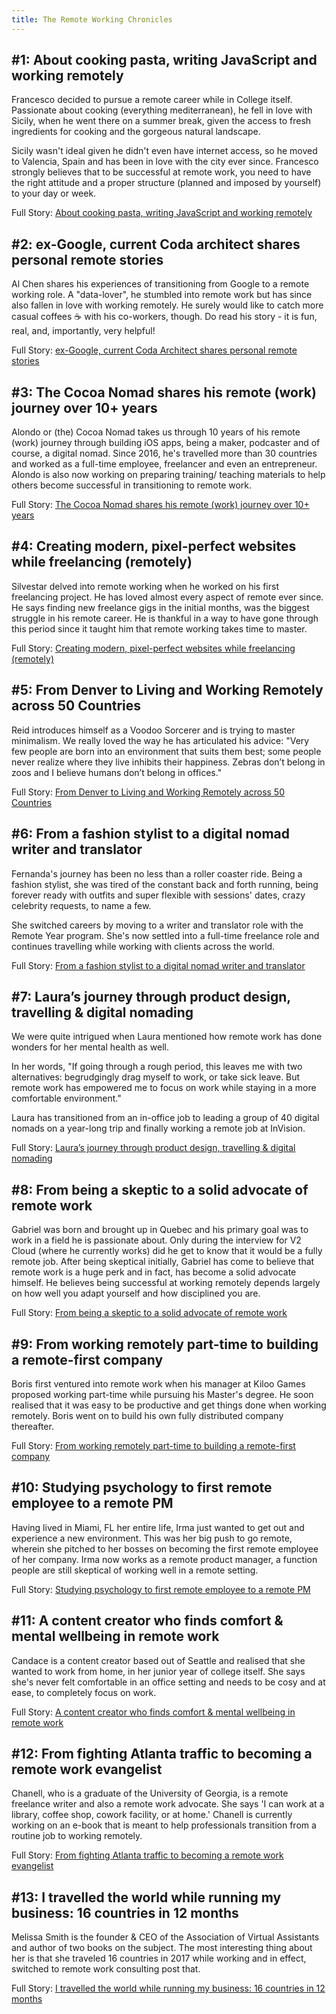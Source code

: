 ```yaml
---
title: The Remote Working Chronicles
---
```


## #1: About cooking pasta, writing JavaScript and working remotely

Francesco decided to pursue a remote career while in College itself. Passionate about cooking (everything mediterranean), he fell in love with Sicily, when he went there on a summer break, given the access to fresh ingredients for cooking and the gorgeous natural landscape.

Sicily wasn't ideal given he didn't even have internet access, so he moved to Valencia, Spain and has been in love with the city ever since. Francesco strongly believes that to be successful at remote work, you need to have the right attitude and a proper structure (planned and imposed by yourself) to your day or week.

Full Story: [About cooking pasta, writing JavaScript and working remotely](https://content.remote.tools/about-cooking-pasta-writing-javasript-and-working-remotely?ref=RemoteWork2020)

## #2: ex-Google, current Coda architect shares personal remote stories

Al Chen shares his experiences of transitioning from Google to a remote working role. A "data-lover", he stumbled into remote work but has since also fallen in love with working remotely. He surely would like to catch more casual coffees ☕ with his co-workers, though. Do read his story - it is fun, real, and, importantly, very helpful!

Full Story: [ex-Google, current Coda Architect shares personal remote stories](https://content.remote.tools/ex-google-current-coda-architect-shares-personal-remote-stories?ref=RemoteWork2020)

## #3: The Cocoa Nomad shares his remote (work) journey over 10+ years

Alondo or (the) Cocoa Nomad takes us through 10 years of his remote (work) journey through building iOS apps, being a maker, podcaster and of course, a digital nomad. Since 2016, he's travelled more than 30 countries and worked as a full-time employee, freelancer and even an entrepreneur. Alondo is also now working on preparing training/ teaching materials to help others become successful in transitioning to remote work.

Full Story: [The Cocoa Nomad shares his remote (work) journey over 10+ years](https://content.remote.tools/the-cocoa-nomad-shares-his-remote-work-journey-over-10-years?ref=RemoteWork2020)

## #4: Creating modern, pixel-perfect websites while freelancing (remotely)

Silvestar delved into remote working when he worked on his first freelancing project. He has loved almost every aspect of remote ever since. He says finding new freelance gigs in the initial months, was the biggest struggle in his remote career. He is thankful in a way to have gone through this period since it taught him that remote working takes time to master.

Full Story: [Creating modern, pixel-perfect websites while freelancing (remotely)](https://content.remote.tools/creating-modern-pixel-perfect-websites-while-freelancing-remotely?ref=RemoteWork2020)

## #5: From Denver to Living and Working Remotely across 50 Countries

Reid introduces himself as a Voodoo Sorcerer and is trying to master minimalism. We really loved the way he has articulated his advice: "Very few people are born into an environment that suits them best; some people never realize where they live inhibits their happiness. Zebras don’t belong in zoos and I believe humans don’t belong in offices."

Full Story: [From Denver to Living and Working Remotely across 50 Countries](https://content.remote.tools/from-denver-to-living-and-working-remotely-across-50-countries?ref=RemoteWork2020)

## #6: From a fashion stylist to a digital nomad writer and translator

Fernanda's journey has been no less than a roller coaster ride. Being a fashion stylist, she was tired of the constant back and forth running, being forever ready with outfits and super flexible with sessions' dates, crazy celebrity requests, to name a few.

She switched careers by moving to a writer and translator role with the Remote Year program. She's now settled into a full-time freelance role and continues travelling while working with clients across the world.

Full Story: [From a fashion stylist to a digital nomad writer and translator](https://content.remote.tools/from-a-fashion-stylist-to-a-digital-nomad-writer-and-translator?ref=RemoteWork2020)

## #7: Laura’s journey through product design, travelling & digital nomading

We were quite intrigued when Laura mentioned how remote work has done wonders for her mental health as well.

In her words, "If going through a rough period, this leaves me with two alternatives: begrudgingly drag myself to work, or take sick leave. But remote work has empowered me to focus on work while staying in a more comfortable environment."

Laura has transitioned from an in-office job to leading a group of 40 digital nomads on a year-long trip and finally working a remote job at InVision.

Full Story: [Laura’s journey through product design, travelling & digital nomading](https://content.remote.tools/lauras-journey-through-product-design-travelling-digital-nomading?ref=RemoteWork2020)

## #8: From being a skeptic to a solid advocate of remote work

Gabriel was born and brought up in Quebec and his primary goal was to work in a field he is passionate about. Only during the interview for V2 Cloud (where he currently works) did he get to know that it would be a fully remote job. After being skeptical initially, Gabriel has come to believe that remote work is a huge perk and in fact, has become a solid advocate himself. He believes being successful at working remotely depends largely on how well you adapt yourself and how disciplined you are.

Full Story: [From being a skeptic to a solid advocate of remote work](https://content.remote.tools/from-being-a-skeptic-to-a-solid-advocate-of-remote-work?ref=RemoteWork2020)

## #9: From working remotely part-time to building a remote-first company

Boris first ventured into remote work when his manager at Kiloo Games proposed working part-time while pursuing his Master's degree. He soon realised that it was easy to be productive and get things done when working remotely. Boris went on to build his own fully distributed company thereafter.

Full Story: [From working remotely part-time to building a remote-first company](https://content.remote.tools/from-working-remotely-part-time-to-building-a-remote-first-company?ref=RemoteWork2020)

## #10: Studying psychology to first remote employee to a remote PM

Having lived in Miami, FL her entire life, Irma just wanted to get out and experience a new environment. This was her big push to go remote, wherein she pitched to her bosses on becoming the first remote employee of her company. Irma now works as a remote product manager, a function people are still skeptical of working well in a remote setting.

Full Story: [Studying psychology to first remote employee to a remote PM](https://content.remote.tools/studying-psychology-to-first-remote-employee-to-a-remote-pm?ref=RemoteWork2020)

## #11: A content creator who finds comfort & mental wellbeing in remote work

Candace is a content creator based out of Seattle and realised that she wanted to work from home, in her junior year of college itself. She says she's never felt comfortable in an office setting and needs to be cosy and at ease, to completely focus on work.

Full Story: [A content creator who finds comfort & mental wellbeing in remote work](https://content.remote.tools/a-content-creator-who-finds-comfort-mental-wellbeing-in-remote-work?ref=RemoteWork2020)

## #12: From fighting Atlanta traffic to becoming a remote work evangelist

Chanell, who is a graduate of the University of Georgia, is a remote freelance writer and also a remote work advocate. She says 'I can work at a library, coffee shop, cowork facility, or at home.' Chanell is currently working on an e-book that is meant to help professionals transition from a routine job to working remotely.

Full Story: [From fighting Atlanta traffic to becoming a remote work evangelist](https://content.remote.tools/from-fighting-atlanta-traffic-to-becoming-a-remote-work-evangelist?ref=RemoteWork2020)

## #13: I travelled the world while running my business: 16 countries in 12 months

Melissa Smith is the founder & CEO of the Association of Virtual Assistants and author of two books on the subject. The most interesting thing about her is that she traveled 16 countries in 2017 while working and in effect, switched to remote work consulting post that.

Full Story: [I travelled the world while running my business: 16 countries in 12 months](https://content.remote.tools/i-travelled-the-world-while-running-my-business-16-countries-in-12-months?ref=RemoteWork2020)
